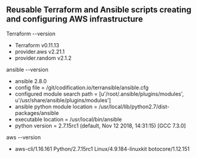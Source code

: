 ## Reusable Terraform and Ansible scripts creating and configuring AWS infrastructure

Terraform --version

 + Terraform v0.11.13
 + provider.aws v2.21.1
 + provider.random v2.1.2

ansible --version

 + ansible 2.8.0
 + config file = /git/codification.io/terransible/ansible.cfg
 + configured module search path = [u'/root/.ansible/plugins/modules', u'/usr/share/ansible/plugins/modules']
 + ansible python module location = /usr/local/lib/python2.7/dist-packages/ansible
 + executable location = /usr/local/bin/ansible
 + python version = 2.7.15rc1 (default, Nov 12 2018, 14:31:15) [GCC 7.3.0]

aws --version

 + aws-cli/1.16.161 Python/2.7.15rc1 Linux/4.9.184-linuxkit botocore/1.12.151
